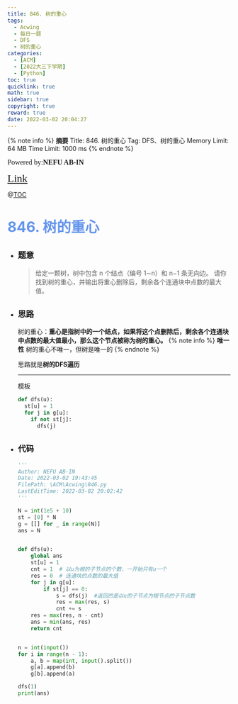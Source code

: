 ```yaml
---
title: 846. 树的重心
tags:
  - Acwing
  - 每日一题
  - DFS
  - 树的重心
categories:
  - [ACM]
  - [2022大三下学期]
  - [Python]
toc: true
quicklink: true
math: true
sidebar: true
copyright: true
reward: true
date: 2022-03-02 20:04:27
---
```



{% note info %}
**摘要**
Title: 846. 树的重心
Tag: DFS、树的重心
Memory Limit: 64 MB
Time Limit: 1000 ms
{% endnote %}
<!-- more -->

<font size=3 face=楷体>Powered by:**NEFU AB-IN**</font>

<font color=#FFA500 size=5 face=楷体>[Link](https://www.acwing.com/problem/content/description/848/)</font>

@[TOC](文章目录)

# <font color=#6495ED size=6>846. 树的重心</font>

* ## <font size=4 face=粗体>题意</font>

  >给定一颗树，树中包含 n 个结点（编号 1∼n）和 n−1 条无向边。
  >请你找到树的重心，并输出将重心删除后，剩余各个连通块中点数的最大值。

* ## <font size=4 face=粗体>思路</font>

  树的重心：**重心是指树中的一个结点，如果将这个点删除后，剩余各个连通块中点数的最大值最小，那么这个节点被称为树的重心。**
  {% note info %}
  **唯一性**
  树的重心不唯一，但树是唯一的
  {% endnote %}

  思路就是**树的DFS遍历**
  ****
  模板
  ```python
  def dfs(u):
    st[u] = 1
    for j in g[u]:
      if not st[j]:
        dfs(j)
  ```

* ## <font size=4 face=粗体>代码</font>

  ```python
  '''
  Author: NEFU AB-IN
  Date: 2022-03-02 19:43:45
  FilePath: \ACM\Acwing\846.py
  LastEditTime: 2022-03-02 20:02:42
  '''

  N = int(1e5 + 10)
  st = [0] * N
  g = [[] for _ in range(N)]
  ans = N


  def dfs(u):
      global ans
      st[u] = 1
      cnt = 1  # 以u为根的子节点的个数，一开始只有u一个
      res = 0  # 连通块的点数的最大值
      for j in g[u]:
          if st[j] == 0:
              s = dfs(j)  #返回的是以u的子节点为根节点的子节点数
              res = max(res, s)
              cnt += s
      res = max(res, n - cnt)
      ans = min(ans, res)
      return cnt


  n = int(input())
  for i in range(n - 1):
      a, b = map(int, input().split())
      g[a].append(b)
      g[b].append(a)

  dfs(1)
  print(ans)
  ```